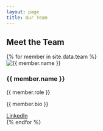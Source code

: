 ```yaml
---
layout: page
title: Our Team
---
```


<h2 style="color: {{ site.colors.primary }}">Meet the Team</h2>

<div class="team-grid">
  {% for member in site.data.team %}
    <div class="member">
      <img src="{{ '/' | append: member.image | relative_url }}" alt="{{ member.name }}" loading="lazy">
      <h3>{{ member.name }}</h3>
      <p>{{ member.role }}</p>
      <p>{{ member.bio }}</p>
      <a href="{{ member.linkedin }}" target="_blank" class="btn-linkedin">LinkedIn</a>
    </div>
  {% endfor %}
</div>